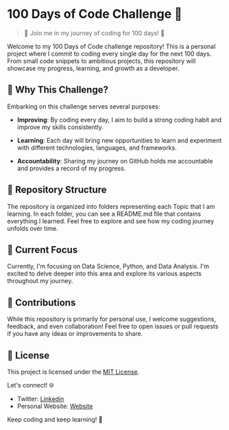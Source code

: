 # 100 Days of Code Challenge 🚀

> 🚀 Join me in my journey of coding for 100 days! 🚀

Welcome to my 100 Days of Code challenge repository! This is a personal project where I commit to coding every single day for the next 100 days. From small code snippets to ambitious projects, this repository will showcase my progress, learning, and growth as a developer.

## 🌟 Why This Challenge?

Embarking on this challenge serves several purposes:

- **Improving**: By coding every day, I aim to build a strong coding habit and improve my skills consistently.

- **Learning**: Each day will bring new opportunities to learn and experiment with different technologies, languages, and frameworks.

- **Accountability**: Sharing my journey on GitHub holds me accountable and provides a record of my progress.

## 📁 Repository Structure

The repository is organized into folders representing each Topic that I am learning. In each folder, you can see a README.md file that contains everything I learned. Feel free to explore and see how my coding journey unfolds over time.

## 🚧 Current Focus

Currently, I'm focusing on Data Science, Python, and Data Analysis. I'm excited to delve deeper into this area and explore its various aspects throughout my journey.

## 🤝 Contributions

While this repository is primarily for personal use, I welcome suggestions, feedback, and even collaboration! Feel free to open issues or pull requests if you have any ideas or improvements to share.

## 📜 License

This project is licensed under the [MIT License](LICENSE).

Let's connect! 🌐
- Twitter: [Linkedin](https://www.linkedin.com/in/izammohammed/)
- Personal Website: [Website](https://izam-mohammed.github.io)

Keep coding and keep learning! 🚀
